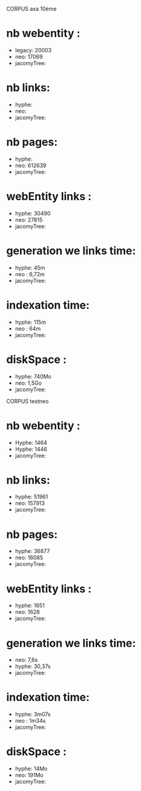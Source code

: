 CORPUS axa 10ème

# nb webentity :
- legacy: 20003 
- neo: 17069 
- jacomyTree:   

# nb links:
- hyphe: 
- neo:
- jacomyTree:

# nb pages:
- hyphe: 
- neo: 612639
- jacomyTree:

# webEntity links :
- hyphe: 30490
- neo: 27815
- jacomyTree:

# generation we links time: 
- hyphe: 45m
- neo : 6,72m
- jacomyTree:

# indexation time:
- hyphe: 115m
- neo : 64m
- jacomyTree:

# diskSpace :
- hyphe: 740Mo
- neo: 1,5Go
- jacomyTree:

CORPUS testneo

# nb webentity :
- Hyphe: 1464 
- Hyphe: 1446
- jacomyTree:

# nb links:
- hyphe: 51961
- neo: 157913
- jacomyTree:

# nb pages:
- hyphe: 36877
- neo: 16085
- jacomyTree:

# webEntity links :
- hyphe: 1651
- neo: 1628
- jacomyTree:

# generation we links time: 
- neo: 7,6s
- hyphe: 30,37s 
- jacomyTree:

# indexation time:
- hyphe: 3m07s
- neo : 1m34s
- jacomyTree:

# diskSpace :
- hyphe: 14Mo
- neo: 191Mo
- jacomyTree: